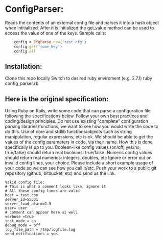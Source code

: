 # ConfigParser:
Reads the contents of an external config file and parses it into a hash object when intitialized. After it is initialized the get_value method can be used to access the value of one of the keys.
Sample calls:
```ruby
    config = CfgParse.new('test.cfg')
    config.get('some_key')
    config.all
```
## Installation:
Clone this repo locally
Switch to desired ruby enviroment (e.g. 2.7.1)
ruby config_parser.rb

## Here is the original specification:
Using Ruby on Rails, write some code that can parse a configuration file following the specifications below. Follow your own best practices and coding/design principles.
Do not use existing "complete" configuration parsing libraries/functions, we want to see how you would write the code to do this.
Use of core and stdlib functions/objects such as string manipulation, regular expressions, etc is ok.
We should be able to get the values of the config parameters in code, via their name. How this is done specifically is up to you.
Boolean-like config values (on/off, yes/no, true/false) should return real booleans: true/false.
Numeric config values should return real numerics: integers, doubles, etc
Ignore or error out on invalid config lines, your choice.
Please include a short example usage of your code so we can see how you call it/etc.
Push your work to a public git repository (github, bitbucket, etc) and send us the link.

```
Valid config file:
# This is what a comment looks like, ignore it
# All these config lines are valid
host = test.com
server_id=55331
server_load_alarm=2.5
user= user
# comment can appear here as well
verbose =true
test_mode = on
debug_mode = off
log_file_path = /tmp/logfile.log
send_notifications = yes
```
